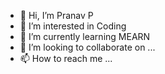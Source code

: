 - 👋 Hi, I’m Pranav P
- 👀 I’m interested in Coding
- 🌱 I’m currently learning MEARN
- 💞️ I’m looking to collaborate on ...
- 📫 How to reach me ...

<!---
pranavp-work/pranavp-work is a ✨ special ✨ repository because its `README.md` (this file) appears on your GitHub profile.
You can click the Preview link to take a look at your changes.
--->
